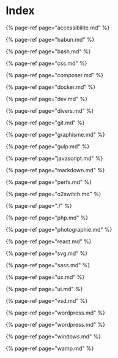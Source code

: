 # Index

{% page-ref page="accessibilite.md" %}

{% page-ref page="babun.md" %}

{% page-ref page="bash.md" %}

{% page-ref page="css.md" %}

{% page-ref page="composer.md" %}

{% page-ref page="docker.md" %}

{% page-ref page="dev.md" %}

{% page-ref page="divers.md" %}

{% page-ref page="git.md" %}

{% page-ref page="graphisme.md" %}

{% page-ref page="gulp.md" %}

{% page-ref page="javascript.md" %}

{% page-ref page="markdown.md" %}

{% page-ref page="perfs.md" %}

{% page-ref page="o2switch.md" %}

{% page-ref page="./" %}

{% page-ref page="php.md" %}

{% page-ref page="photographie.md" %}

{% page-ref page="react.md" %}

{% page-ref page="svg.md" %}

{% page-ref page="sass.md" %}

{% page-ref page="ux.md" %}

{% page-ref page="ui.md" %}

{% page-ref page="vsd.md" %}

{% page-ref page="wordpress.md" %}

{% page-ref page="wordpress.md" %}

{% page-ref page="windows.md" %}

{% page-ref page="wamp.md" %}








